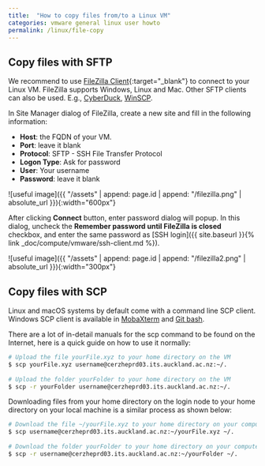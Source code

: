 ```yaml
---
title:  "How to copy files from/to a Linux VM"
categories: vmware general linux user howto
permalink: /linux/file-copy
---
```



## Copy files with SFTP

We recommend to use [FileZilla Client](https://filezilla-project.org/){:target="_blank"} to connect to your Linux VM. FileZilla supports Windows, Linux and Mac. Other SFTP clients can also be used. E.g., [CyberDuck](https://cyberduck.io/), [WinSCP](https://winscp.net).  

In Site Manager dialog of FileZilla, create a new site and fill in the following information:

- **Host**: the FQDN of your VM.
- **Port**: leave it blank
- **Protocol**: SFTP - SSH File Transfer Protocol
- **Logon Type**: Ask for password
- **User**: Your username
- **Password**: leave it blank

![useful image]({{ "/assets" | append: page.id | append: "/filezilla.png" | absolute_url }}){:width="600px"}

After clicking **Connect** button, enter password dialog will popup. In this dialog, uncheck the **Remember password until FileZilla is closed** checkbox, and enter the same password as [SSH login]({{ site.baseurl }}{% link _doc/compute/vmware/ssh-client.md %}).

![useful image]({{ "/assets" | append: page.id | append: "/filezilla2.png" | absolute_url }}){:width="300px"}

## Copy files with SCP

Linux and macOS systems by default come with a command line SCP client. Windows SCP client is available in [MobaXterm](https://mobaxterm.mobatek.net/) and [Git bash](https://git-scm.com/download/win).


There are a lot of in-detail manuals for the scp command to be found on the Internet, here is a quick guide on how to use it normally:

```bash
# Upload the file yourFile.xyz to your home directory on the VM
$ scp yourFile.xyz username@cerzheprd03.its.auckland.ac.nz:~/.
 
# Upload the folder yourFolder to your home directory on the VM
$ scp -r yourFolder username@cerzheprd03.its.auckland.ac.nz:~/.
```

Downloading files from your home directory on the login node to your home directory on your local machine is a similar process as shown below:

```bash
# Download the file ~/yourFile.xyz to your home directory on your computer
$ scp username@cerzheprd03.its.auckland.ac.nz:~/yourFile.xyz ~/.
 
# Download the folder yourFolder to your home directory on your computer
$ scp -r username@cerzheprd03.its.auckland.ac.nz:~/yourFolder ~/.
```
